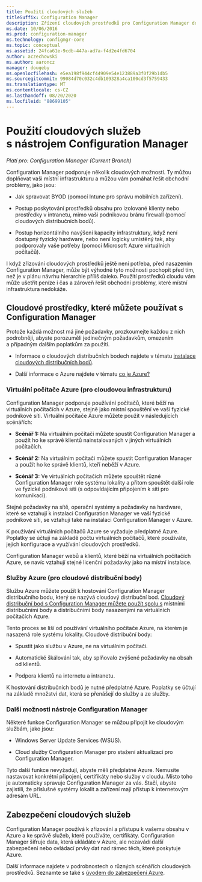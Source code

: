 ```yaml
---
title: Použití cloudových služeb
titleSuffix: Configuration Manager
description: Zřízení cloudových prostředků pro Configuration Manager doplnění místní infrastruktury.
ms.date: 10/06/2016
ms.prod: configuration-manager
ms.technology: configmgr-core
ms.topic: conceptual
ms.assetid: 24fca61e-9cdb-447a-ad7a-f4d2e4fd6704
author: aczechowski
ms.author: aaroncz
manager: dougeby
ms.openlocfilehash: e5ea198f944cf44909e54e123889a3f0f29b1db5
ms.sourcegitcommit: 99084d70c032c4db109328a4ca100cd3f5759433
ms.translationtype: MT
ms.contentlocale: cs-CZ
ms.lasthandoff: 08/20/2020
ms.locfileid: "88699105"
---
```

# <a name="use-cloud-services-with-configuration-manager"></a>Použití cloudových služeb s nástrojem Configuration Manager

*Platí pro: Configuration Manager (Current Branch)*

Configuration Manager podporuje několik cloudových možností. Ty můžou doplňovat vaši místní infrastrukturu a můžou vám pomáhat řešit obchodní problémy, jako jsou:  

-   Jak spravovat BYOD (pomocí Intune pro správu mobilních zařízení).  

-   Postup poskytování prostředků obsahu pro izolované klienty nebo prostředky v intranetu, mimo vaši podnikovou bránu firewall (pomocí cloudových distribučních bodů).  

-   Postup horizontálního navýšení kapacity infrastruktury, když není dostupný fyzický hardware, nebo není logicky umístěný tak, aby podporovaly vaše potřeby (pomocí Microsoft Azure virtuálních počítačů).  

I když zřizování cloudových prostředků ještě není potřeba, před nasazením Configuration Manager, může být výhodné tyto možnosti pochopit před tím, než je v plánu návrhu hierarchie příliš daleko. Použití prostředků cloudu vám může ušetřit peníze i čas a zároveň řešit obchodní problémy, které místní infrastruktura nedokáže.  

## <a name="cloud-based-resources-you-can-use-with-configuration-manager"></a>Cloudové prostředky, které můžete používat s Configuration Manager  
 Protože každá možnost má jiné požadavky, prozkoumejte každou z nich podrobněji, abyste porozuměli jedinečným požadavkům, omezením a případným dalším poplatkům za použití.  

-   Informace o cloudových distribučních bodech najdete v tématu [instalace cloudových distribučních bodů](../servers/deploy/configure/install-cloud-based-distribution-points-in-microsoft-azure.md).

-   Další informace o Azure najdete v tématu [co je Azure?](https://azure.microsoft.com/overview/what-is-azure/)

### <a name="azure-virtual-machines-for-cloud-based-infrastructure"></a>Virtuální počítače Azure (pro cloudovou infrastrukturu)  
 Configuration Manager podporuje používání počítačů, které běží na virtuálních počítačích v Azure, stejně jako místní spouštění ve vaší fyzické podnikové síti. Virtuální počítače Azure můžete použít v následujících scénářích:  

-   **Scénář 1:** Na virtuálním počítači můžete spustit Configuration Manager a použít ho ke správě klientů nainstalovaných v jiných virtuálních počítačích.  

-   **Scénář 2:** Na virtuálním počítači můžete spustit Configuration Manager a použít ho ke správě klientů, kteří neběží v Azure.  

-   **Scénář 3:** Ve virtuálních počítačích můžete spouštět různé Configuration Manager role systému lokality a přitom spouštět další role ve fyzické podnikové síti (s odpovídajícím připojením k síti pro komunikaci).  

Stejné požadavky na sítě, operační systémy a požadavky na hardware, které se vztahují k instalaci Configuration Manager ve vaší fyzické podnikové síti, se vztahují také na instalaci Configuration Manager v Azure.  

K používání virtuálních počítačů Azure se vyžaduje předplatné Azure. Poplatky se účtují na základě počtu virtuálních počítačů, které používáte, jejich konfigurace a využívání cloudových prostředků.  

Configuration Manager webů a klientů, které běží na virtuálních počítačích Azure, se navíc vztahují stejné licenční požadavky jako na místní instalace.  

### <a name="azure-services-for-cloud-based-distribution-points"></a>Služby Azure (pro cloudové distribuční body)  
 Službu Azure můžete použít k hostování Configuration Manager distribučního bodu, který se nazývá cloudový distribuční bod. [Cloudový distribuční bod s Configuration Manager můžete použít spolu s](../../core/plan-design/hierarchy/use-a-cloud-based-distribution-point.md) místními distribučními body a distribučními body nasazenými na virtuálních počítačích Azure.  

 Tento proces se liší od používání virtuálního počítače Azure, na kterém je nasazená role systému lokality. Cloudové distribuční body:  

-   Spustit jako službu v Azure, ne na virtuálním počítači.  

-   Automatické škálování tak, aby splňovalo zvýšené požadavky na obsah od klientů.  

-   Podpora klientů na internetu a intranetu.  

K hostování distribučních bodů je nutné předplatné Azure. Poplatky se účtují na základě množství dat, která se přenášejí do služby a ze služby.  

### <a name="additional-configuration-manager-capabilities"></a>Další možnosti nástroje Configuration Manager  
 Některé funkce Configuration Manager se můžou připojit ke cloudovým službám, jako jsou:  

-   Windows Server Update Services (WSUS).  

-   Cloud služby Configuration Manager pro stažení aktualizací pro Configuration Manager.  

Tyto další funkce nevyžadují, abyste měli předplatné Azure. Nemusíte nastavovat konkrétní připojení, certifikáty nebo služby v cloudu. Místo toho je automaticky spravuje Configuration Manager za vás. Stačí, abyste zajistili, že příslušné systémy lokalit a zařízení mají přístup k internetovým adresám URL.  

##  <a name="security-for-cloud-based-services"></a><a name="BKMK_CloudSec"></a> Zabezpečení cloudových služeb  
 Configuration Manager používá k zřizování a přístupu k vašemu obsahu v Azure a ke správě služeb, které používáte, certifikáty. Configuration Manager šifruje data, která ukládáte v Azure, ale nezavádí další zabezpečení nebo ovládací prvky dat nad rámec těch, které poskytuje Azure.  

 Další informace najdete v podrobnostech o různých scénářích cloudových prostředků. Seznamte se také s [úvodem do zabezpečení Azure](/azure/security/fundamentals/overview).